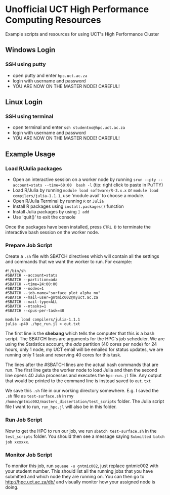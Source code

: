 # Unofficial UCT High Performance Computing Resources
Example scripts and resources for using UCT's High Performance Cluster

## Windows Login

### SSH using putty

* open putty and enter `hpc.uct.ac.za`
* login with username and password
* YOU ARE NOW ON THE MASTER NODE! CAREFUL!

## Linux Login

### SSH using terminal

* open terminal and enter `ssh studentno@hpc.uct.ac.za`
* login with username and password
* YOU ARE NOW ON THE MASTER NODE! CAREFUL!

## Example Usage

### Load R/Julia packages

* Open an interactive session on a worker node by running `srun --pty --account=stats --time=60:00  bash -l` (tip: right click to paste in PuTTY)
* Load R/Julia by running `module load software/R-3.x.x` or `module load compilers/julia-1.1.1`, use 'module avail' to choose a module.
* Open R/Julia Terminal by running `R` or `Julia`
* Install R packages using `install.packages()` function
* Install Julia packages by using `] add `
* Use 'quit()' to exit the console

Once the packages have been installed, press `CTRL D` to terminate the interactive bash session
on the worker node.

### Prepare Job Script

Create a `.sh` file with SBATCH directives which will contain all the settings and commands that we want the worker
to run. For example:
```
#!/bin/sh
#SBATCH --account=stats
#SBATCH --partition=ada
#SBATCH --time=24:00:00
#SBATCH --nodes=1
#SBATCH --job-name="surface_plot_alpha_nu"
#SBATCH --mail-user=gntmic002@myuct.ac.za
#SBATCH --mail-type=ALL
#SBATCH --ntasks=1
#SBATCH --cpus-per-task=40

module load compilers/julia-1.1.1
julia -p40 ./hpc_run.jl > out.txt

```
The first line is the __shebang__ which tells the computer that this is a bash script.
The SBATCH lines are arguments for the HPC's job scheduler. We are using the Statistics
account, the _ada_ partition (40 cores per node) for 24 hours, only 1 node, my UCT email will be emailed for status updates, we are running only 1 task and reserving 40 cores for this task.

The lines after the #SBATCH lines are the actual bash commands that are run. The first line
gets the worker node to load Julia and then the second line opens 40 Julia processes and
executes the `hpc-run.jl` file. Any output that would be printed to the command line is
instead saved to `out.txt`

We save this `.sh` file in our working directory somewhere. E.g. I saved the `.sh` file as `test-surface.sh` in my `/home/gntmic002/masters_dissertation/test_scripts` folder. The Julia script file I want to run, `run_hpc.jl` will also be in this folder.

### Run Job Script

Now to get the HPC to run our job, we run `sbatch test-surface.sh` in the `test_scripts` folder. You should then see a message saying `Submitted batch job xxxxxx`. 

### Monitor Job Script

To monitor this job, run `squeue -u gntmic002`, just replace gntmic002 with your student number. This should list all the running jobs that you have submitted and which node they are running on. You can then go to http://hpc.uct.ac.za/db/ and visually monitor how your assigned node is doing.


